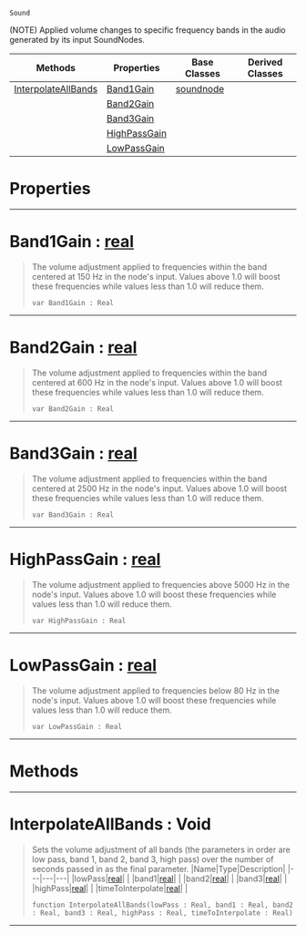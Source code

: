  `Sound`

(NOTE) Applied volume changes to specific frequency bands in the audio generated by its input SoundNodes.

|Methods|Properties|Base Classes|Derived Classes|
|---|---|---|---|
|[ InterpolateAllBands](https://github.com/dragonCASTjosh/PlasmaDocs/blob/master/code_reference/class_reference/equalizernode.markdown#interpolateallbands-void)|[ Band1Gain](https://github.com/dragonCASTjosh/PlasmaDocs/blob/master/code_reference/class_reference/equalizernode.markdown#band1gain-plasma-engine-do)|[soundnode](https://github.com/dragonCASTjosh/PlasmaDocs/blob/master/code_reference/class_reference/soundnode.markdown)| |
| |[ Band2Gain](https://github.com/dragonCASTjosh/PlasmaDocs/blob/master/code_reference/class_reference/equalizernode.markdown#band2gain-plasma-engine-do)| | |
| |[ Band3Gain](https://github.com/dragonCASTjosh/PlasmaDocs/blob/master/code_reference/class_reference/equalizernode.markdown#band3gain-plasma-engine-do)| | |
| |[ HighPassGain](https://github.com/dragonCASTjosh/PlasmaDocs/blob/master/code_reference/class_reference/equalizernode.markdown#highpassgain-plasma-engine)| | |
| |[ LowPassGain](https://github.com/dragonCASTjosh/PlasmaDocs/blob/master/code_reference/class_reference/equalizernode.markdown#lowpassgain-plasma-engine)| | |


 #  Properties


---  
 #  Band1Gain : [real](https://github.com/dragonCASTjosh/PlasmaDocs/blob/master/code_reference/lightning_base_types/real.markdown)

> The volume adjustment applied to frequencies within the band centered at 150 Hz in the node's input. Values above 1.0 will boost these frequencies while values less than 1.0 will reduce them.
> ``` lang=cpp, name=Lightning
> var Band1Gain : Real


---  
 #  Band2Gain : [real](https://github.com/dragonCASTjosh/PlasmaDocs/blob/master/code_reference/lightning_base_types/real.markdown)

> The volume adjustment applied to frequencies within the band centered at 600 Hz in the node's input. Values above 1.0 will boost these frequencies while values less than 1.0 will reduce them.
> ``` lang=cpp, name=Lightning
> var Band2Gain : Real


---  
 #  Band3Gain : [real](https://github.com/dragonCASTjosh/PlasmaDocs/blob/master/code_reference/lightning_base_types/real.markdown)

> The volume adjustment applied to frequencies within the band centered at 2500 Hz in the node's input. Values above 1.0 will boost these frequencies while values less than 1.0 will reduce them.
> ``` lang=cpp, name=Lightning
> var Band3Gain : Real


---  
 #  HighPassGain : [real](https://github.com/dragonCASTjosh/PlasmaDocs/blob/master/code_reference/lightning_base_types/real.markdown)

> The volume adjustment applied to frequencies above 5000 Hz in the node's input. Values above 1.0 will boost these frequencies while values less than 1.0 will reduce them.
> ``` lang=cpp, name=Lightning
> var HighPassGain : Real


---  
 #  LowPassGain : [real](https://github.com/dragonCASTjosh/PlasmaDocs/blob/master/code_reference/lightning_base_types/real.markdown)

> The volume adjustment applied to frequencies below 80 Hz in the node's input. Values above 1.0 will boost these frequencies while values less than 1.0 will reduce them.
> ``` lang=cpp, name=Lightning
> var LowPassGain : Real


---  
 #  Methods


---  
 #  InterpolateAllBands : Void

> Sets the volume adjustment of all bands (the parameters in order are low pass, band 1, band 2, band 3, high pass) over the number of seconds passed in as the final parameter.
> |Name|Type|Description|
> |---|---|---|
> |lowPass|[real](https://github.com/dragonCASTjosh/PlasmaDocs/blob/master/code_reference/lightning_base_types/real.markdown)| |
> |band1|[real](https://github.com/dragonCASTjosh/PlasmaDocs/blob/master/code_reference/lightning_base_types/real.markdown)| |
> |band2|[real](https://github.com/dragonCASTjosh/PlasmaDocs/blob/master/code_reference/lightning_base_types/real.markdown)| |
> |band3|[real](https://github.com/dragonCASTjosh/PlasmaDocs/blob/master/code_reference/lightning_base_types/real.markdown)| |
> |highPass|[real](https://github.com/dragonCASTjosh/PlasmaDocs/blob/master/code_reference/lightning_base_types/real.markdown)| |
> |timeToInterpolate|[real](https://github.com/dragonCASTjosh/PlasmaDocs/blob/master/code_reference/lightning_base_types/real.markdown)| |
> ``` lang=cpp, name=Lightning
> function InterpolateAllBands(lowPass : Real, band1 : Real, band2 : Real, band3 : Real, highPass : Real, timeToInterpolate : Real)
> ``` 


---  
 

 